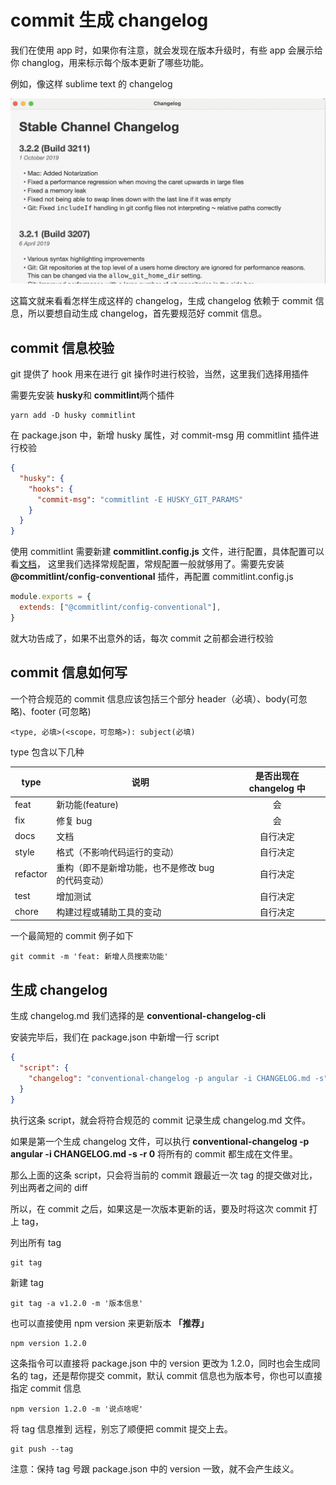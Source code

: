 # commit 生成 changelog

我们在使用 app 时，如果你有注意，就会发现在版本升级时，有些 app 会展示给你 changlog，用来标示每个版本更新了哪些功能。

例如，像这样 sublime text 的 changelog

![changelog](../images/changelog.png)

这篇文就来看看怎样生成这样的 changelog，生成 changelog 依赖于 commit 信息，所以要想自动生成 changelog，首先要规范好 commit 信息。

## commit 信息校验

git 提供了 hook 用来在进行 git 操作时进行校验，当然，这里我们选择用插件

需要先安装 **husky**和 **commitlint**两个插件

```shell
yarn add -D husky commitlint
```

在 package.json 中，新增 husky 属性，对 commit-msg 用 commitlint 插件进行校验

```json
{
  "husky": {
    "hooks": {
      "commit-msg": "commitlint -E HUSKY_GIT_PARAMS"
    }
  }
}
```

使用 commitlint 需要新建 **commitlint.config.js** 文件，进行配置，具体配置可以看[文档](https://commitlint.js.org/#/reference-configuration)， 这里我们选择常规配置，常规配置一般就够用了。需要先安装 **@commitlint/config-conventional** 插件，再配置 commitlint.config.js

```js
module.exports = {
  extends: ["@commitlint/config-conventional"],
}
```

就大功告成了，如果不出意外的话，每次 commit 之前都会进行校验

## commit 信息如何写

一个符合规范的 commit 信息应该包括三个部分 header（必填）、body(可忽略)、footer (可忽略)

```git
<type, 必填>(<scope，可忽略>): subject(必填)
```

type 包含以下几种

| type     | 说明                                              | 是否出现在 changelog 中 |
| -------- | ------------------------------------------------- | :---------------------: |
| feat     | 新功能(feature)                                   |           会            |
| fix      | 修复 bug                                          |           会            |
| docs     | 文档                                              |        自行决定         |
| style    | 格式（不影响代码运行的变动）                      |        自行决定         |
| refactor | 重构（即不是新增功能，也不是修改 bug 的代码变动） |        自行决定         |
| test     | 增加测试                                          |        自行决定         |
| chore    | 构建过程或辅助工具的变动                          |        自行决定         |

一个最简短的 commit 例子如下

```git
git commit -m 'feat: 新增人员搜索功能'
```

## 生成 changelog

生成 changelog.md 我们选择的是 **conventional-changelog-cli**

安装完毕后，我们在 package.json 中新增一行 script

```json
{
  "script": {
    "changelog": "conventional-changelog -p angular -i CHANGELOG.md -s"
  }
}
```

执行这条 script，就会将符合规范的 commit 记录生成 changelog.md 文件。

如果是第一个生成 changelog 文件，可以执行 **conventional-changelog -p angular -i CHANGELOG.md -s -r 0** 将所有的 commit 都生成在文件里。

那么上面的这条 script，只会将当前的 commit 跟最近一次 tag 的提交做对比，列出两者之间的 diff

所以，在 commit 之后，如果这是一次版本更新的话，要及时将这次 commit 打上 tag，

列出所有 tag

```git
git tag
```

新建 tag

```git
git tag -a v1.2.0 -m '版本信息'
```

也可以直接使用 npm version 来更新版本 **「推荐」**

```git
npm version 1.2.0
```

这条指令可以直接将 package.json 中的 version 更改为 1.2.0，同时也会生成同名的 tag，还是帮你提交 commit，默认 commit 信息也为版本号，你也可以直接指定 commit 信息

```git
npm version 1.2.0 -m '说点啥呢'
```

将 tag 信息推到 远程，别忘了顺便把 commit 提交上去。

```git
git push --tag
```

注意：保持 tag 号跟 package.json 中的 version 一致，就不会产生歧义。
